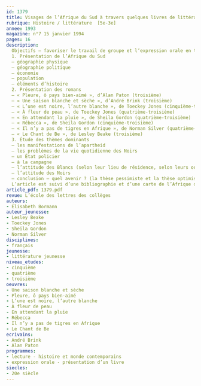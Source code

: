 ```yaml
---
id: 1379
title: Visages de l’Afrique du Sud à travers quelques livres de littérature de jeunesse
rubrique: Histoire / littérature  [5e-3e]
annee: 1993
magazine: n°7 15 janvier 1994
pages: 16
description: 
  Objectifs – favoriser le travail de groupe et l’expression orale en troisième ; faire connaître un État et une société évoqués par les médias – à travers huit romans (de littérature jeunesse essentiellement)
  1. Présentation de l’Afrique du Sud
  – géographie physique
  – géographie politique
  – économie
  – population
  – éléments d’histoire
  2. Présentation des romans
  – « Pleure, ô pays bien-aimé », d’Alan Paton (troisième)
  – « Une saison blanche et sèche », d’André Brink (troisième)
  – « L’une est noire, l’autre blanche », de Toeckey Jones (cinquième-troisième)
  – « À fleur de peau », de Toeckey Jones (quatrième-troisième)
  – « En attendant la pluie », de Sheila Gordon (quatrième-troisième)
  – « Rébecca », de Sheila Gordon (cinquième-troisième)
  – « Il n’y a pas de tigres en Afrique », de Norman Silver (quatrième-troisième)
  – « Le Chant de Be », de Lesley Beake (troisième)
  3. Étude des thèmes dominants
  – les manifestations de l’apartheid
  – les problèmes de la vie quotidienne des Noirs
  – un État policier
  – à la campagne
  – l’attitude des Blancs (selon leur lieu de résidence, selon leurs origines, selon leur âge)
  – l’attitude des Noirs
  – conclusion – quel avenir ? (la thèse pessimiste et la thèse optimiste)
  L’article est suivi d’une bibliographie et d’une carte de l’Afrique du Sud.
article_pdf: 1379.pdf
revue: L’école des lettres des collèges
auteurs:
- Élisabeth Bormann
auteur_jeunesse:
- Lesley Beake
- Toeckey Jones
- Sheila Gordon
- Norman Silver
disciplines:
- français
jeunesse:
- littérature jeunesse
niveau_etudes:
- cinquième
- quatrième
- troisième
oeuvres:
- Une saison blanche et sèche
- Pleure, ô pays bien-aimé
- L’une est noire, l’autre blanche
- À fleur de peau
- En attendant la pluie
- Rébecca
- Il n’y a pas de tigres en Afrique
- Le Chant de Be
ecrivains:
- André Brink
- Alan Paton
programmes:
- lecture - histoire et monde contemporains
- expression orale - présentation d’un livre
siecles:
- 20e siècle
---
```

